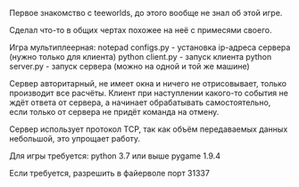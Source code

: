 Первое знакомство с teeworlds, до этого вообще не знал об этой игре.

Сделал что-то в общих чертах похожее на неё с примесями своего.

Игра мультиплеерная: 
	notepad configs.py - установка ip-адреса сервера (нужно только для клиента)
	python client.py - запуск клиента
	python server.py - запуск сервера (можно на одной и той же машине)


Сервер авторитарный, не имеет окна и ничего не отрисовывает, только производит все расчёты.
Клиент при наступлении какого-то события не ждёт ответа от сервера, а начинает обрабатывать самостоятельно, если только от сервера не придёт команда на отмену.

Сервер использует протокол TCP, так как объём передаваемых данных небольшой, это упрощает работу.

Для игры требуется:
python 3.7 или выше
pygame 1.9.4

Если требуется, разрешить в файерволе порт 31337